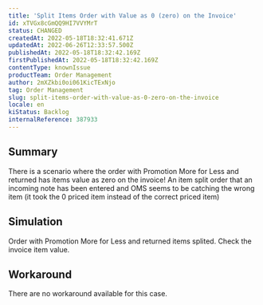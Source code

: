```yaml
---
title: 'Split Items Order with Value as 0 (zero) on the Invoice'
id: xTVGx8cGmQQ9HI7VVYMrT
status: CHANGED
createdAt: 2022-05-18T18:32:41.671Z
updatedAt: 2022-06-26T12:33:57.500Z
publishedAt: 2022-05-18T18:32:42.169Z
firstPublishedAt: 2022-05-18T18:32:42.169Z
contentType: knownIssue
productTeam: Order Management
author: 2mXZkbi0oi061KicTExNjo
tag: Order Management
slug: split-items-order-with-value-as-0-zero-on-the-invoice
locale: en
kiStatus: Backlog
internalReference: 387933
---
```


## Summary


There is a scenario where the order with Promotion More for Less and returned has items value as zero on the invoice!
An item split order that an incoming note has been entered and OMS seems to be catching the wrong item (it took the 0 priced item instead of the correct priced item)




## Simulation


Order with Promotion More for Less and returned items splited.
Check the invoice item value.



## Workaround


There are no workaround available for this case.

